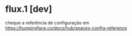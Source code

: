 # flux.1 [dev]

cheque a referência de configuração em https://huggingface.co/docs/hub/spaces-config-reference
